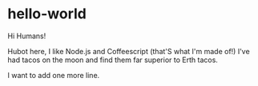 # hello-world

Hi Humans!

Hubot here, I like Node.js and Coffeescript (that'S what I'm made of!)
I've had tacos on the moon and find them far superior to Erth tacos.

I want to add one more line.
